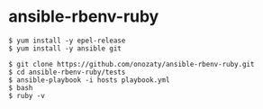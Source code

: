 # ansible-rbenv-ruby

```console
$ yum install -y epel-release
$ yum install -y ansible git
```

```console
$ git clone https://github.com/onozaty/ansible-rbenv-ruby.git
$ cd ansible-rbenv-ruby/tests
$ ansible-playbook -i hosts playbook.yml
$ bash
$ ruby -v
```

